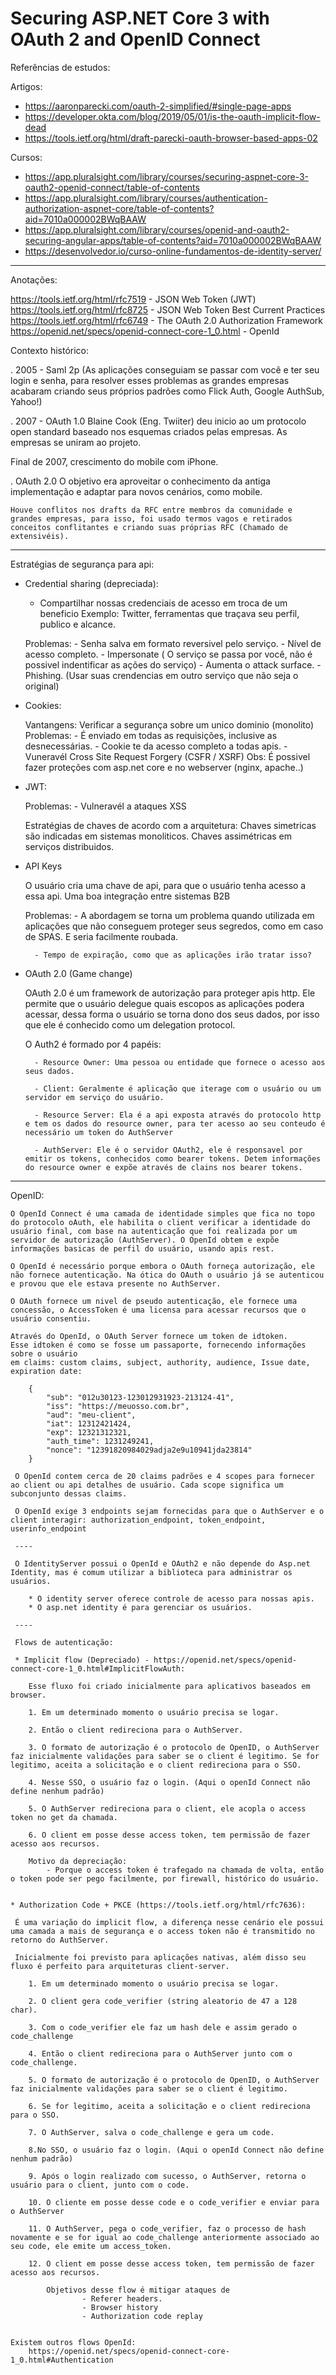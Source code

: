# Securing ASP.NET Core 3 with OAuth 2 and OpenID Connect

Referências de estudos:

Artigos:
- https://aaronparecki.com/oauth-2-simplified/#single-page-apps
- https://developer.okta.com/blog/2019/05/01/is-the-oauth-implicit-flow-dead
- https://tools.ietf.org/html/draft-parecki-oauth-browser-based-apps-02



Cursos:
- https://app.pluralsight.com/library/courses/securing-aspnet-core-3-oauth2-openid-connect/table-of-contents
- https://app.pluralsight.com/library/courses/authentication-authorization-aspnet-core/table-of-contents?aid=7010a000002BWqBAAW
- https://app.pluralsight.com/library/courses/openid-and-oauth2-securing-angular-apps/table-of-contents?aid=7010a000002BWqBAAW
- https://desenvolvedor.io/curso-online-fundamentos-de-identity-server/


---- 

Anotações: 



https://tools.ietf.org/html/rfc7519    -   JSON Web Token (JWT)
https://tools.ietf.org/html/rfc8725    -   JSON Web Token Best Current Practices
https://tools.ietf.org/html/rfc6749	   -   The OAuth 2.0 Authorization Framework
https://openid.net/specs/openid-connect-core-1_0.html  - OpenId


Contexto histórico: 

. 2005 - Saml 2p 
 	(As aplicações conseguiam se passar com você e ter seu login e senha, para resolver esses problemas as grandes empresas acabaram criando seus próprios padrões como Flick Auth, Google AuthSub, Yahoo!)

. 2007 - OAuth 1.0
 	Blaine Cook (Eng. Twiiter) deu inicio ao um protocolo open standard baseado nos esquemas criados pelas empresas. As empresas se uniram ao projeto.

 Final de 2007, crescimento do mobile com iPhone.

. OAuth 2.0 
	O objetivo era aproveitar o conhecimento da antiga implementação e adaptar para novos cenários, como mobile. 

	Houve conflitos nos drafts da RFC entre membros da comunidade e grandes empresas, para isso, foi usado termos vagos e retirados conceitos conflitantes e criando suas próprias RFC (Chamado de extensivéis).

 -------

 Estratégias de segurança para api:

* Credential sharing (depreciada):

	- Compartilhar nossas credenciais de acesso em troca de um beneficio Exemplo: Twitter, ferramentas que traçava seu perfil, publico e alcance.  

	Problemas:
		 - Senha salva em formato reversivel pelo serviço. 
		 - Nível de acesso completo.
		 - Impersonate ( O serviço se passa por você, não é possivel indentificar as ações do serviço)
		 - Aumenta o attack surface.
		 - Phishing. (Usar suas crendencias em outro serviço que não seja o original)

* Cookies:

	Vantangens: Verificar a segurança sobre um unico dominio (monolito)
	Problemas: 
		 - É enviado em todas as requisições, inclusive as desnecessárias.
		 - Cookie te da acesso completo a todas apis.
		 - Vuneravél Cross Site Request Forgery (CSFR / XSRF)
			Obs: É possivel fazer proteções com asp.net core e no webserver (nginx, apache..)

* JWT: 

	Problemas: 
		- Vulneravél a ataques XSS

	Estratégias de chaves de acordo com a arquitetura: 
		Chaves simetricas são indicadas em sistemas monoliticos.
		Chaves assimétricas em serviços distribuidos.

* API Keys 

	O usuário cria uma chave de api, para que o usuário tenha acesso a essa api.
	Uma boa integração entre sistemas B2B

	Problemas: 
		- A abordagem se torna um problema quando utilizada em aplicações que não conseguem proteger seus segredos, como em caso de SPAS. E seria facilmente roubada.

		- Tempo de expiração, como que as aplicações irão tratar isso? 

* OAuth 2.0 (Game change)

 	OAuth 2.0 é um framework de autorização para proteger apis http. Ele permite que o usuário delegue quais escopos as aplicações podera acessar, dessa forma o usuário se torna dono dos seus dados, por isso que ele é conhecido como um delegation protocol.
 
 	O Auth2 é formado por 4 papéis:

 		- Resource Owner: Uma pessoa ou entidade que fornece o acesso aos seus dados.

 		- Client: Geralmente é aplicação que iterage com o usuário ou um servidor em serviço do usuário. 

 		- Resource Server: Ela é a api exposta através do protocolo http e tem os dados do resource owner, para ter acesso ao seu conteudo é necessário um token do AuthServer

 		- AuthServer: Ele é o servidor OAuth2, ele é responsavel por emitir os tokens, conhecidos como bearer tokens. Detem informações do resource owner e expõe através de clains nos bearer tokens.

 -------

OpenID:

 	O OpenId Connect é uma camada de identidade simples que fica no topo do protocolo oAuth, ele habilita o client verificar a identidade do usuário final, com base na autenticação que foi realizada por um servidor de autorização (AuthServer). O OpenId obtem e expõe informações basicas de perfil do usuário, usando apis rest.

 	O OpenId é necessário porque embora o OAuth forneça autorização, ele não fornece autenticação. Na ótica do OAuth o usuário já se autenticou e provou que ele estava presente no AuthServer. 

 	O OAuth fornece um nivel de pseudo autenticação, ele fornece uma concessão, o AccessToken é uma licensa para acessar recursos que o usuário consentiu.

 	Através do OpenId, o OAuth Server fornece um token de idtoken. 
 	Esse idtoken é como se fosse um passaporte, fornecendo informações sobre o usuário 
 	em claims: custom claims, subject, authority, audience, Issue date, expiration date: 
	 	
	 	{
	 		"sub": "012u30123-123012931923-213124-41",
	 		"iss": "https://meuosso.com.br",
	 		"aud": "meu-client",
	 		"iat": 12312421424,
	 		"exp": 12321312321,
	 		"auth_time": 1231249241,
	 		"nonce": "12391820984029adja2e9u10941jda23814"
	 	}

	 O OpenId contem cerca de 20 claims padrões e 4 scopes para fornecer ao client ou api detalhes de usuário. Cada scope significa um subconjunto dessas claims.

	 O OpenId exige 3 endpoints sejam fornecidas para que o AuthServer e o client interagir: authorization_endpoint, token_endpoint, userinfo_endpoint

	 ----

	 O IdentityServer possui o OpenId e OAuth2 e não depende do Asp.net Identity, mas é comum utilizar a biblioteca para administrar os usuários. 

	 	* O identity server oferece controle de acesso para nossas apis.
	    * O asp.net identity é para gerenciar os usuários.

	 ----

	 Flows de autenticação: 

	 * Implicit flow (Depreciado) - https://openid.net/specs/openid-connect-core-1_0.html#ImplicitFlowAuth:

	 	Esse fluxo foi criado inicialmente para aplicativos baseados em browser.

	 	1. Em um determinado momento o usuário precisa se logar.
	 	
	 	2. Então o client redireciona para o AuthServer.
	 	
	 	3. O formato de autorização é o protocolo de OpenID, o AuthServer faz inicialmente validações para saber se o client é legitimo. Se for legitimo, aceita a solicitação e o client redireciona para o SSO.
	 	
	 	4. Nesse SSO, o usuário faz o login. (Aqui o openId Connect não define nenhum padrão)
	 	
	 	5. O AuthServer redireciona para o client, ele acopla o access token no get da chamada. 
	 	
	 	6. O client em posse desse access token, tem permissão de fazer acesso aos recursos. 

	 	Motivo da depreciação: 
	 		- Porque o access token é trafegado na chamada de volta, então o token pode ser pego facilmente, por firewall, histórico do usuário.


	* Authorization Code + PKCE (https://tools.ietf.org/html/rfc7636): 

	 É uma variação do implicit flow, a diferença nesse cenário ele possui uma camada a mais de segurança e o access token não é transmitido no retorno do AuthServer.  

	 Inicialmente foi previsto para aplicações nativas, além disso seu fluxo é perfeito para arquiteturas client-server.

	 	1. Em um determinado momento o usuário precisa se logar.
	 	
	 	2. O client gera code_verifier (string aleatorio de 47 a 128 char).

	 	3. Com o code_verifier ele faz um hash dele e assim gerado o code_challenge

	 	4. Então o client redireciona para o AuthServer junto com o code_challenge.

	 	5. O formato de autorização é o protocolo de OpenID, o AuthServer faz inicialmente validações para saber se o client é legitimo.

	    6. Se for legitimo, aceita a solicitação e o client redireciona para o SSO.
		
		7. O AuthServer, salva o code_challenge e gera um code.

	 	8.No SSO, o usuário faz o login. (Aqui o openId Connect não define nenhum padrão)
	 	
	 	9. Após o login realizado com sucesso, o AuthServer, retorna o usuário para o client, junto com o code.
	 	
	 	10. O cliente em posse desse code e o code_verifier e enviar para o AuthServer

	 	11. O AuthServer, pega o code_verifier, faz o processo de hash novamente e se for igual ao code_challenge anteriormente associado ao seu code, ele emite um access_token.

	 	12. O client em posse desse access token, tem permissão de fazer acesso aos recursos. 

		 	Objetivos desse flow é mitigar ataques de 
		 			- Referer headers.
		 			- Browser history
		 			- Authorization code replay


	Existem outros flows OpenId: 
		https://openid.net/specs/openid-connect-core-1_0.html#Authentication





